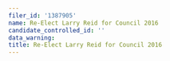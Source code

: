 ```yaml
---
filer_id: '1387905'
name: Re-Elect Larry Reid for Council 2016
candidate_controlled_id: ''
data_warning:
title: Re-Elect Larry Reid for Council 2016
---
```

